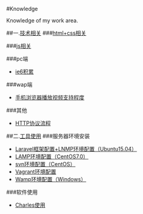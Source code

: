 #Knowledge

Knowledge of my work area.

##一.[技术相关](./技术相关/)
###[html+css相关](./技术相关/html+css相关/)

###[js相关](./技术相关/js相关/)

###pc端
- [ie6积累](./技术相关/pc端/ie6积累/)

###wap端
- [手机浏览器播放视频支持程度](./技术相关/wap端/手机浏览器播放视频支持程度/)

###其他
- [HTTP协议流程](./技术相关/其他/HTTP协议流程/)


##二.[工具使用](./工具使用/)
###服务器环境安装
- [Laravel框架配置+LNMP环境配置（Ubuntu15.04）](./工具使用/Laravel框架配置+LNMP环境配置（Ubuntu15.04）)
- [LAMP环境配置（CentOS7.0）](./工具使用/LAMP环境配置（CentOS7.0）)
- [svn环境配置（CentOS）](./工具使用/svn环境配置（CentOS）)
- [Vagrant环境配置](./工具使用/Vagrant环境配置)
- [Wamp环境配置（Windows）](./工具使用/Wamp环境配置（Windows）)

###软件使用
- [Charles使用](./工具使用/Charles使用)